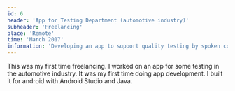 ```yaml
---
id: 6
header: 'App for Testing Department (automotive industry)'
subheader: 'Freelancing'
place: 'Remote'
time: 'March 2017'
information: 'Developing an app to support quality testing by spoken commands.'
---
```


This was my first time freelancing. I worked on an app for some testing in the automotive industry. It was my first time doing app development. I built it for android with Android Studio and Java.
